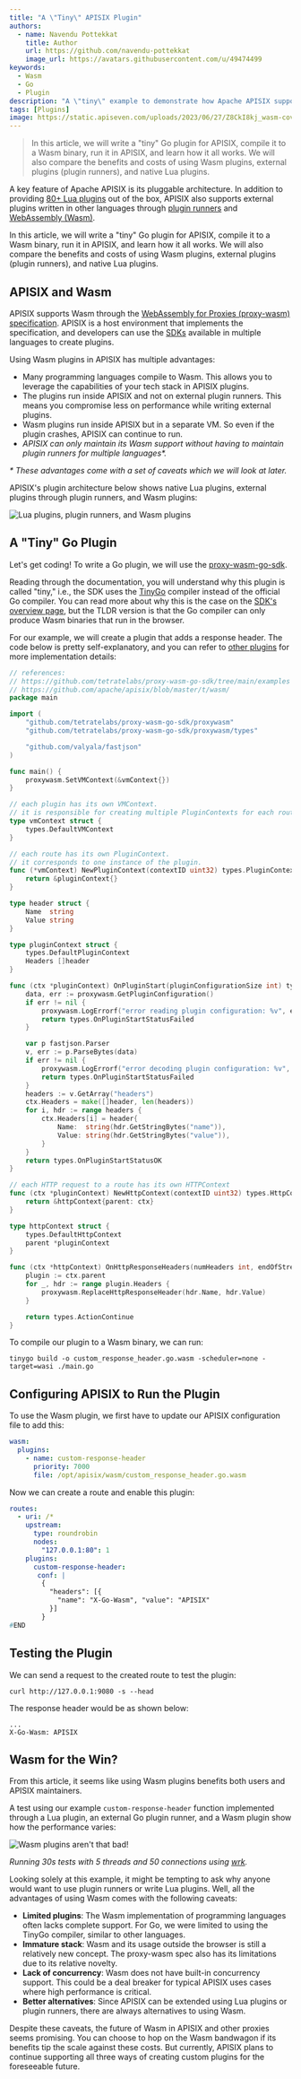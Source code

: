 ```yaml
---
title: "A \"Tiny\" APISIX Plugin"
authors:
  - name: Navendu Pottekkat
    title: Author
    url: https://github.com/navendu-pottekkat
    image_url: https://avatars.githubusercontent.com/u/49474499
keywords:
  - Wasm
  - Go
  - Plugin
description: "A \"tiny\" example to demonstrate how Apache APISIX supports Wasm plugins."
tags: [Plugins]
image: https://static.apiseven.com/uploads/2023/06/27/Z8CkI8kj_wasm-cover.png
---
```


> In this article, we will write a "tiny" Go plugin for APISIX, compile it to a Wasm binary, run it in APISIX, and learn how it all works. We will also compare the benefits and costs of using Wasm plugins, external plugins (plugin runners), and native Lua plugins.

<!--truncate-->

A key feature of Apache APISIX is its pluggable architecture. In addition to providing [80+ Lua plugins](https://apisix.apache.org/plugins/) out of the box, APISIX also supports external plugins written in other languages through [plugin runners](https://apisix.apache.org/docs/go-plugin-runner/getting-started/) and [WebAssembly (Wasm)](https://apisix.apache.org/docs/apisix/next/wasm/).

In this article, we will write a "tiny" Go plugin for APISIX, compile it to a Wasm binary, run it in APISIX, and learn how it all works. We will also compare the benefits and costs of using Wasm plugins, external plugins (plugin runners), and native Lua plugins.

## APISIX and Wasm

APISIX supports Wasm through the [WebAssembly for Proxies (proxy-wasm) specification](https://github.com/proxy-wasm/spec). APISIX is a host environment that implements the specification, and developers can use the [SDKs](https://github.com/proxy-wasm/spec#sdks) available in multiple languages to create plugins.

Using Wasm plugins in APISIX has multiple advantages:

* Many programming languages compile to Wasm. This allows you to leverage the capabilities of your tech stack in APISIX plugins.
* The plugins run inside APISIX and not on external plugin runners. This means you compromise less on performance while writing external plugins.
* Wasm plugins run inside APISIX but in a separate VM. So even if the plugin crashes, APISIX can continue to run.
* _APISIX can only maintain its Wasm support without having to maintain plugin runners for multiple languages\*._

_\* These advantages come with a set of caveats which we will look at later._

APISIX's plugin architecture below shows native Lua plugins, external plugins through plugin runners, and Wasm plugins:

![Lua plugins, plugin runners, and Wasm plugins](https://static.apiseven.com/uploads/2023/06/27/yBnZnCrv_plugin-route-light.png)

## A "Tiny" Go Plugin

Let's get coding! To write a Go plugin, we will use the [proxy-wasm-go-sdk](https://github.com/tetratelabs/proxy-wasm-go-sdk).

Reading through the documentation, you will understand why this plugin is called "tiny," i.e., the SDK uses the [TinyGo](https://tinygo.org/) compiler instead of the official Go compiler. You can read more about why this is the case on the [SDK\'s overview page](https://github.com/tetratelabs/proxy-wasm-go-sdk/blob/main/doc/OVERVIEW.md), but the TLDR version is that the Go compiler can only produce Wasm binaries that run in the browser.

For our example, we will create a plugin that adds a response header. The code below is pretty self-explanatory, and you can refer to [other plugins](https://github.com/apache/apisix/blob/master/t/wasm/) for more implementation details:

```go title="main.go"
// references:
// https://github.com/tetratelabs/proxy-wasm-go-sdk/tree/main/examples
// https://github.com/apache/apisix/blob/master/t/wasm/
package main

import (
    "github.com/tetratelabs/proxy-wasm-go-sdk/proxywasm"
    "github.com/tetratelabs/proxy-wasm-go-sdk/proxywasm/types"

    "github.com/valyala/fastjson"
)

func main() {
    proxywasm.SetVMContext(&vmContext{})
}

// each plugin has its own VMContext.
// it is responsible for creating multiple PluginContexts for each route.
type vmContext struct {
    types.DefaultVMContext
}

// each route has its own PluginContext.
// it corresponds to one instance of the plugin.
func (*vmContext) NewPluginContext(contextID uint32) types.PluginContext {
    return &pluginContext{}
}

type header struct {
    Name  string
    Value string
}

type pluginContext struct {
    types.DefaultPluginContext
    Headers []header
}

func (ctx *pluginContext) OnPluginStart(pluginConfigurationSize int) types.OnPluginStartStatus {
    data, err := proxywasm.GetPluginConfiguration()
    if err != nil {
        proxywasm.LogErrorf("error reading plugin configuration: %v", err)
        return types.OnPluginStartStatusFailed
    }

    var p fastjson.Parser
    v, err := p.ParseBytes(data)
    if err != nil {
        proxywasm.LogErrorf("error decoding plugin configuration: %v", err)
        return types.OnPluginStartStatusFailed
    }
    headers := v.GetArray("headers")
    ctx.Headers = make([]header, len(headers))
    for i, hdr := range headers {
        ctx.Headers[i] = header{
            Name:  string(hdr.GetStringBytes("name")),
            Value: string(hdr.GetStringBytes("value")),
        }
    }
    return types.OnPluginStartStatusOK
}

// each HTTP request to a route has its own HTTPContext
func (ctx *pluginContext) NewHttpContext(contextID uint32) types.HttpContext {
    return &httpContext{parent: ctx}
}

type httpContext struct {
    types.DefaultHttpContext
    parent *pluginContext
}

func (ctx *httpContext) OnHttpResponseHeaders(numHeaders int, endOfStream bool) types.Action {
    plugin := ctx.parent
    for _, hdr := range plugin.Headers {
        proxywasm.ReplaceHttpResponseHeader(hdr.Name, hdr.Value)
    }

    return types.ActionContinue
}
```

To compile our plugin to a Wasm binary, we can run:

```shell
tinygo build -o custom_response_header.go.wasm -scheduler=none -target=wasi ./main.go
```

## Configuring APISIX to Run the Plugin

To use the Wasm plugin, we first have to update our APISIX configuration file to add this:

```yaml title="config.yaml"
wasm:
  plugins:
    - name: custom-response-header
      priority: 7000
      file: /opt/apisix/wasm/custom_response_header.go.wasm
```

Now we can create a route and enable this plugin:

```yaml title="apisix.yaml"
routes:
  - uri: /*
    upstream:
      type: roundrobin
      nodes:
        "127.0.0.1:80": 1
    plugins:
      custom-response-header:
       conf: |
        {
          "headers": [{
            "name": "X-Go-Wasm", "value": "APISIX"
          }]
        }
#END
```

## Testing the Plugin

We can send a request to the created route to test the plugin:

```shell
curl http://127.0.0.1:9080 -s --head
```

The response header would be as shown below:

```text
...
X-Go-Wasm: APISIX
```

## Wasm for the Win?

From this article, it seems like using Wasm plugins benefits both users and APISIX maintainers.

A test using our example `custom-response-header` function implemented through a Lua plugin, an external Go plugin runner, and a Wasm plugin show how the performance varies:

![Wasm plugins aren't that bad!](https://static.apiseven.com/uploads/2023/06/27/bbkiAJgI_plugin-performance-light.png)

_Running 30s tests with 5 threads and 50 connections using [wrk](https://github.com/wg/wrk)._

Looking solely at this example, it might be tempting to ask why anyone would want to use plugin runners or write Lua plugins. Well, all the advantages of using Wasm comes with the following caveats:

* **Limited plugins**: The Wasm implementation of programming languages often lacks complete support. For Go, we were limited to using the TinyGo compiler, similar to other languages.
* **Immature stack**: Wasm and its usage outside the browser is still a relatively new concept. The proxy-wasm spec also has its limitations due to its relative novelty.
* **Lack of concurrency**: Wasm does not have built-in concurrency support. This could be a deal breaker for typical APISIX uses cases where high performance is critical.
* **Better alternatives**: Since APISIX can be extended using Lua plugins or plugin runners, there are always alternatives to using Wasm.

Despite these caveats, the future of Wasm in APISIX and other proxies seems promising. You can choose to hop on the Wasm bandwagon if its benefits tip the scale against these costs. But currently, APISIX plans to continue supporting all three ways of creating custom plugins for the foreseeable future.
